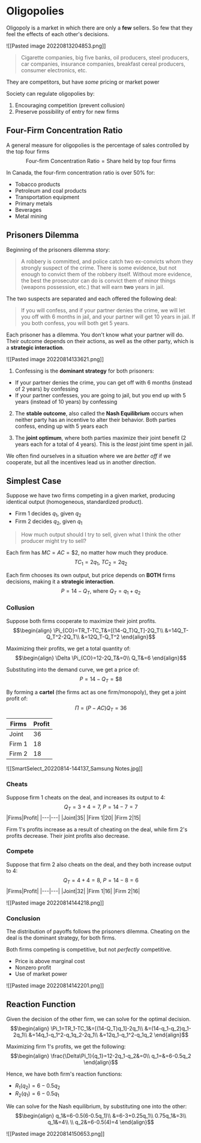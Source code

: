# Oligopolies
Oligopoly is a market in which there are only a **few** sellers. So few that they feel the effects of each other's decisions.

![[Pasted image 20220813204853.png]]
> Cigarette companies, big five banks, oil producers, steel producers, car companies, insurance companies, breakfast cereal producers, consumer electronics, etc.

They are competitors, but have *some* pricing or market power

Society can regulate oligopolies by:
1. Encouraging competition (prevent collusion)
2. Preserve possibility of entry for new firms

## Four-Firm Concentration Ratio
A general measure for oligopolies is the percentage of sales controlled by the top four firms
$$\text{Four-firm Concentration Ratio}=\text{Share held by top four firms}$$

In Canada, the four-firm concentration ratio is over $50\%$ for:
* Tobacco products
* Petroleum and coal products
* Transportation equipment
* Primary metals
* Beverages
* Metal mining

## Prisoners Dilemma
Beginning of the prisoners dilemma story:
> A robbery is committed, and police catch two ex-convicts whom they strongly suspect of the crime. There is some evidence, but not enough to convict them of the robbery itself. Without more evidence, the best the prosecutor can do is convict them of minor things (weapons possession, etc.) that will earn **two** years in jail.

The two suspects are separated and each offered the following deal:
> If you will confess, and if your partner denies the crime, we will let you off with 6 months in jail, and your partner will get 10 years in jail. If you both confess, you will both get 5 years.

Each prisoner has a dilemma. You don't know what your partner will do. Their outcome depends on their actions, as well as the other party, which is a **strategic interaction**.

![[Pasted image 20220814133621.png]]

1. Confessing is the **dominant strategy** for both prisoners:
* If your partner denies the crime, you can get off with 6 months (instead of 2 years) by confessing
* If your partner confesses, you are going to jail, but you end up with 5 years (instead of 10 years) by confessing

2. The **stable outcome**, also called the **Nash Equilibrium** occurs when neither party has an incentive to alter their behavior. Both parties confess, ending up with 5 years each

3. The **joint optimum**, where both parties maximize their joint benefit (2 years each for a total of 4 years). This is the *least* joint time spent in jail.

We often find ourselves in a situation where we are *better off* if we cooperate, but all the incentives lead us in another direction.

## Simplest Case
Suppose we have two firms competing in a given market, producing identical output (homogeneous, standardized product).
* Firm 1 decides $q_1$, given $q_2$
* Firm 2 decides $q_2$, given $q_1$

> How much output should I try to sell, given what I think the other producer might try to sell?

Each firm has $MC=AC=\$2$, no matter how much they produce.
$$TC_1=2q_1,\ TC_2=2q_2$$

Each firm chooses its own output, but price depends on **BOTH** firms decisions, making it a **strategic interaction**.
$$P=14-Q_T,\ \text{where }Q_T=q_1+q_2$$

### Collusion
Suppose both firms cooperate to maximize their joint profits.
$$\begin{align}
\Pi_{CO}=TR_T-TC_T&=[(14-Q_T)Q_T]-2Q_T\\
&=14Q_T-Q_T^2-2Q_T\\
&=12Q_T-Q_T^2
\end{align}$$

Maximizing their profits, we get a total quantity of:
$$\begin{align}
\Delta \Pi_{CO}=12-2Q_T&=0\\
Q_T&=6
\end{align}$$

Substituting into the demand curve, we get a price of:
$$P=14-Q_T=\$8$$

By forming a **cartel** (the firms act as one firm/monopoly), they get a joint profit of:
$$\Pi=(P-AC)Q_T=36$$

|Firms|Profit|
|---|---|
|Joint|$36$|
|Firm 1|$18$|
|Firm 2|$18$|

![[SmartSelect_20220814-144137_Samsung Notes.jpg]]

### Cheats
Suppose firm 1 cheats on the deal, and increases its output to 4:
$$Q_T=3+4=7,\ P=14-7=7$$
|Firms|Profit|
|---|---|
|Joint|$35$|
|Firm 1|$20$|
|Firm 2|$15$|

Firm 1's profits increase as a result of cheating on the deal, while firm 2's profits decrease. Their joint profits also decrease.

### Compete
Suppose that firm 2 also cheats on the deal, and they both increase output to 4:
$$Q_T=4+4=8,\ P=14-8=6$$
|Firms|Profit|
|---|---|
|Joint|$32$|
|Firm 1|$16$|
|Firm 2|$16$|

![[Pasted image 20220814144218.png]]

### Conclusion
The distribution of payoffs follows the prisoners dilemma. Cheating on the deal is the dominant strategy, for both firms.

Both firms competing is competitive, but not *perfectly* competitive.
* Price is above marginal cost
* Nonzero profit
* Use of market power

![[Pasted image 20220814142201.png]]

## Reaction Function
Given the decision of the other firm, we can solve for the optimal decision.
$$\begin{align}
\Pi_1=TR_1-TC_1&=[(14-Q_T)q_1]-2q_1\\
&=(14-q_1-q_2)q_1-2q_1\\
&=14q_1-q_1^2-q_1q_2-2q_1\\
&=12q_1-q_1^2-q_1q_2
\end{align}$$

Maximizing firm 1's profits, we get the following:
$$\begin{align}
\frac{\Delta\Pi_1}{q_1}=12-2q_1-q_2&=0\\
q_1=&=6-0.5q_2
\end{align}$$

Hence, we have both firm's reaction functions:
* $R_1(q_2)=6-0.5q_2$
* $R_2(q_1)=6-0.5q_1$

We can solve for the Nash equilibrium, by substituting one into the other:
$$\begin{align}
q_1&=6-0.5(6-0.5q_1)\\
&=6-3+0.25q_1\\
0.75q_1&=3\\
q_1&=4\\
\\
q_2&=6-0.5(4)=4
\end{align}$$

![[Pasted image 20220814150653.png]]